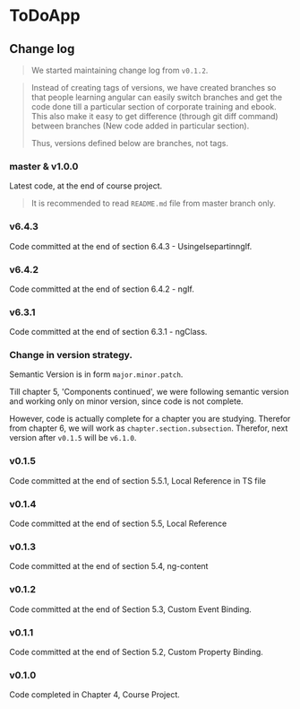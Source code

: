 # ToDoApp

## Change log

> We started maintaining change log from `v0.1.2`.

> Instead of creating tags of versions, we have created branches so that people learning angular can easily switch branches and get the code done till a particular section of corporate training and ebook. This also make it easy to get difference (through git diff command) between branches (New code added in particular section).
>
> Thus, versions defined below are branches, not tags.

### master & v1.0.0

Latest code, at the end of course project.

> It is recommended to read `README.md` file from master branch only.

### v6.4.3

Code committed at the end of section 6.4.3 - UsingelsepartinngIf.

### v6.4.2

Code committed at the end of section 6.4.2 - ngIf.

### v6.3.1

Code committed at the end of section 6.3.1 - ngClass.

### Change in version strategy.

Semantic Version is in form `major.minor.patch`.

Till chapter 5, 'Components continued', we were following semantic version and working only on minor version, since code is not complete.

However, code is actually complete for a chapter you are studying. Therefor from chapter 6, we will work as `chapter.section.subsection`. Therefor, next version after `v0.1.5` will be `v6.1.0`.

### v0.1.5

Code committed at the end of section 5.5.1, Local Reference in TS file

### v0.1.4

Code committed at the end of section 5.5, Local Reference

### v0.1.3

Code committed at the end of section 5.4, ng-content

### v0.1.2

Code committed at the end of Section 5.3, Custom Event Binding.

### v0.1.1

Code committed at the end of Section 5.2, Custom Property Binding.

### v0.1.0

Code completed in Chapter 4, Course Project.
